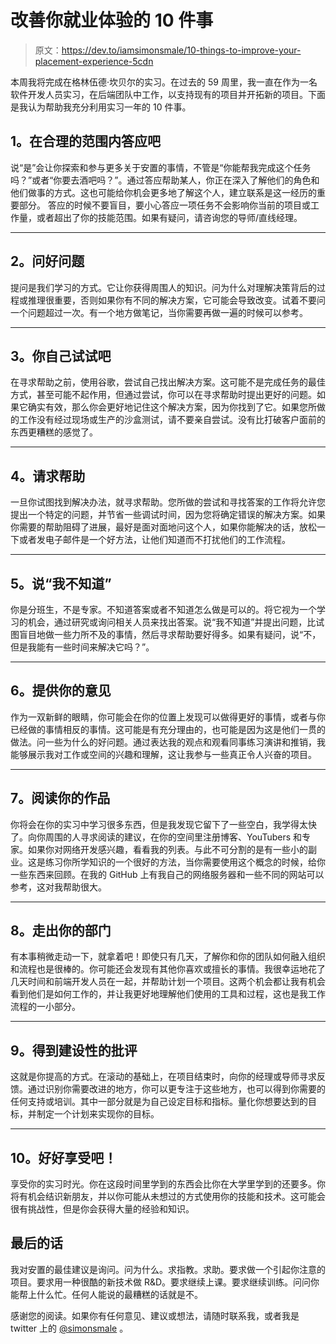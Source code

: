 # 改善你就业体验的 10 件事

> 原文：<https://dev.to/iamsimonsmale/10-things-to-improve-your-placement-experience-5cdn>

本周我将完成在格林伍德·坎贝尔的实习。在过去的 59 周里，我一直在作为一名软件开发人员实习，在后端团队中工作，以支持现有的项目并开拓新的项目。下面是我认为帮助我充分利用实习一年的 10 件事。

## 1。在合理的范围内答应吧

说“是”会让你探索和参与更多关于安置的事情，不管是“你能帮我完成这个任务吗？”或者“你要去酒吧吗？”。通过答应帮助某人，你正在深入了解他们的角色和他们做事的方式。这也可能给你机会更多地了解这个人，建立联系是这一经历的重要部分。
答应的时候不要盲目，要小心答应一项任务不会影响你当前的项目或工作量，或者超出了你的技能范围。如果有疑问，请咨询您的导师/直线经理。

* * *

## 2。问好问题

提问是我们学习的方式。它让你获得周围人的知识。问为什么对理解决策背后的过程或推理很重要，否则如果你有不同的解决方案，它可能会导致改变。试着不要问一个问题超过一次。有一个地方做笔记，当你需要再做一遍的时候可以参考。

* * *

## 3。你自己试试吧

在寻求帮助之前，使用谷歌，尝试自己找出解决方案。这可能不是完成任务的最佳方式，甚至可能不起作用，但通过尝试，你可以在寻求帮助时提出更好的问题。如果它确实有效，那么你会更好地记住这个解决方案，因为你找到了它。如果您所做的工作没有经过现场或生产的沙盒测试，请不要亲自尝试。没有比打破客户面前的东西更糟糕的感觉了。

* * *

## 4。请求帮助

一旦你试图找到解决办法，就寻求帮助。您所做的尝试和寻找答案的工作将允许您提出一个特定的问题，并节省一些调试时间，因为您将确定错误的解决方案。如果你需要的帮助阻碍了进展，最好是面对面地问这个人，如果你能解决的话，放松一下或者发电子邮件是一个好方法，让他们知道而不打扰他们的工作流程。

* * *

## 5。说“我不知道”

你是分班生，不是专家。不知道答案或者不知道怎么做是可以的。将它视为一个学习的机会，通过研究或询问相关人员来找出答案。说“我不知道”并提出问题，比试图盲目地做一些力所不及的事情，然后寻求帮助要好得多。如果有疑问，说“不，但是我能有一些时间来解决它吗？”。

* * *

## 6。提供你的意见

作为一双新鲜的眼睛，你可能会在你的位置上发现可以做得更好的事情，或者与你已经做的事情相反的事情。这可能是有充分理由的，也可能是因为这是他们一贯的做法。问一些为什么的好问题。通过表达我的观点和观看同事练习演讲和推销，我能够展示我对工作或空间的兴趣和理解，这让我参与一些真正令人兴奋的项目。

* * *

## 7。阅读你的作品

你将会在你的实习中学习很多东西，但是我发现它留下了一些空白，我学得太快了。向你周围的人寻求阅读的建议，在你的空间里注册博客、YouTubers 和专家。如果你对网络开发感兴趣，看看我的列表。与此不可分割的是有一些小的副业。这是练习你所学知识的一个很好的方法，当你需要使用这个概念的时候，给你一些东西来回顾。在我的 GitHub 上有我自己的网络服务器和一些不同的网站可以参考，这对我帮助很大。

* * *

## 8。走出你的部门

有本事稍微走动一下，就拿着吧！即使只有几天，了解你和你的团队如何融入组织和流程也是很棒的。你可能还会发现有其他你喜欢或擅长的事情。我很幸运地花了几天时间和前端开发人员在一起，并帮助计划一个项目。这两个机会都让我有机会看到他们是如何工作的，并让我更好地理解他们使用的工具和过程，这也是我工作流程的一小部分。

* * *

## 9。得到建设性的批评

这就是你提高的方式。在滚动的基础上，在项目结束时，向你的经理或导师寻求反馈。通过识别你需要改进的地方，你可以更专注于这些地方，也可以得到你需要的任何支持或培训。其中一部分就是为自己设定目标和指标。量化你想要达到的目标，并制定一个计划来实现你的目标。

* * *

## 10。好好享受吧！

享受你的实习时光。你在这段时间里学到的东西会比你在大学里学到的还要多。你将有机会结识新朋友，并以你可能从未想过的方式使用你的技能和技术。这可能会很有挑战性，但是你会获得大量的经验和知识。

## 最后的话

我对安置的最佳建议是询问。问为什么。求指教。求助。要求做一个引起你注意的项目。要求用一种很酷的新技术做 R&D。要求继续上课。要求继续训练。问问你能帮上什么忙。任何人能说的最糟糕的话就是不。

感谢您的阅读。如果你有任何意见、建议或想法，请随时联系我，或者我是 twitter 上的 [@simonsmale](https://twitter.com/simonsmale) 。